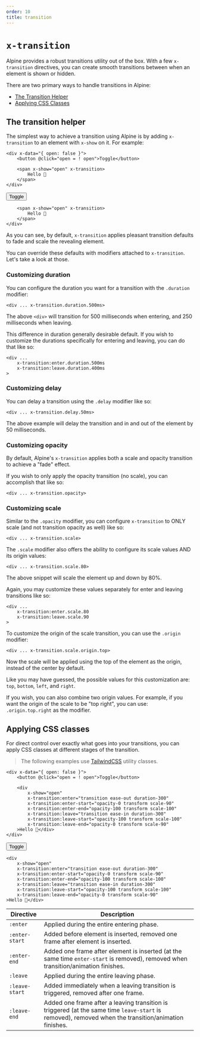 ```yaml
---
order: 10
title: transition
---
```


# `x-transition`

Alpine provides a robust transitions utility out of the box. With a few `x-transition` directives, you can create smooth transitions between when an element is shown or hidden.

There are two primary ways to handle transitions in Alpine:

* [The Transition Helper]()
* [Applying CSS Classes]()

<a name="the-transition-helper"></a>
## The transition helper

The simplest way to achieve a transition using Alpine is by adding `x-transition` to an element with `x-show` on it. For example:

```alpine
<div x-data="{ open: false }">
    <button @click="open = ! open">Toggle</button>

    <span x-show="open" x-transition>
        Hello 👋
    </span>
</div>
```

<!-- START_VERBATIM -->
<div class="demo">
    <div x-data="{ open: false }">
        <button @click="open = ! open">Toggle</button>

        <span x-show="open" x-transition>
            Hello 👋
        </span>
    </div>
</div>
<!-- END_VERBATIM -->

As you can see, by default, `x-transition` applies pleasant transition defaults to fade and scale the revealing element.

You can override these defaults with modifiers attached to `x-transition`. Let's take a look at those.

<a name="customizing-duration"></a>
### Customizing duration

You can configure the duration you want for a transition with the `.duration` modifier:

```alpine
<div ... x-transition.duration.500ms>
```

The above `<div>` will transition for 500 milliseconds when entering, and 250 milliseconds when leaving.

This difference in duration generally desirable default. If you wish to customize the durations specifically for entering and leaving, you can do that like so:

```alpine
<div ...
    x-transition:enter.duration.500ms
    x-transition:leave.duration.400ms
>
```

<a name="customizing-delay"></a>
### Customizing delay

You can delay a transition using the `.delay` modifier like so:

```alpine
<div ... x-transition.delay.50ms>
```

The above example will delay the transition and in and out of the element by 50 milliseconds.

<a name="customizing-opacity"></a>
### Customizing opacity

By default, Alpine's `x-transition` applies both a scale and opacity transition to achieve a "fade" effect.

If you wish to only apply the opacity transition (no scale), you can accomplish that like so:

```alpine
<div ... x-transition.opacity>
```

<a name="customizing-scale"></a>
### Customizing scale

Similar to the `.opacity` modifier, you can configure `x-transition` to ONLY scale (and not transition opacity as well) like so:

```alpine
<div ... x-transition.scale>
```

The `.scale` modifier also offers the ability to configure its scale values AND its origin values:

```alpine
<div ... x-transition.scale.80>
```

The above snippet will scale the element up and down by 80%.

Again, you may customize these values separately for enter and leaving transitions like so:

```alpine
<div ...
    x-transition:enter.scale.80
    x-transition:leave.scale.90
>
```

To customize the origin of the scale transition, you can use the `.origin` modifier:

```alpine
<div ... x-transition.scale.origin.top>
```

Now the scale will be applied using the top of the element as the origin, instead of the center by default.

Like you may have guessed, the possible values for this customization are: `top`, `bottom`, `left`, and `right`.

If you wish, you can also combine two origin values. For example, if you want the origin of the scale to be "top right", you can use: `.origin.top.right` as the modifier.


<a name="applying-css-classes"></a>
## Applying CSS classes

For direct control over exactly what goes into your transitions, you can apply CSS classes at different stages of the transition.

> The following examples use [TailwindCSS](https://tailwindcss.com/docs/transition-property) utility classes.

```alpine
<div x-data="{ open: false }">
    <button @click="open = ! open">Toggle</button>

    <div
        x-show="open"
        x-transition:enter="transition ease-out duration-300"
        x-transition:enter-start="opacity-0 transform scale-90"
        x-transition:enter-end="opacity-100 transform scale-100"
        x-transition:leave="transition ease-in duration-300"
        x-transition:leave-start="opacity-100 transform scale-100"
        x-transition:leave-end="opacity-0 transform scale-90"
    >Hello 👋</div>
</div>
```

<!-- START_VERBATIM -->
<div class="demo">
    <div x-data="{ open: false }">
    <button @click="open = ! open">Toggle</button>

    <div
        x-show="open"
        x-transition:enter="transition ease-out duration-300"
        x-transition:enter-start="opacity-0 transform scale-90"
        x-transition:enter-end="opacity-100 transform scale-100"
        x-transition:leave="transition ease-in duration-300"
        x-transition:leave-start="opacity-100 transform scale-100"
        x-transition:leave-end="opacity-0 transform scale-90"
    >Hello 👋</div>
</div>
</div>
<!-- END_VERBATIM -->

| Directive      | Description |
| ---            | --- |
| `:enter`       | Applied during the entire entering phase. |
| `:enter-start` | Added before element is inserted, removed one frame after element is inserted. |
| `:enter-end`   | Added one frame after element is inserted (at the same time `enter-start` is removed), removed when transition/animation finishes.
| `:leave`       | Applied during the entire leaving phase. |
| `:leave-start` | Added immediately when a leaving transition is triggered, removed after one frame. |
| `:leave-end`   | Added one frame after a leaving transition is triggered (at the same time `leave-start` is removed), removed when the transition/animation finishes.
